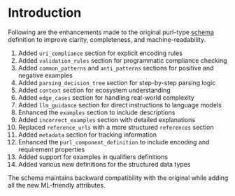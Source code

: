 # Introduction

Following are the enhancements made to the original purl-type [schema](https://github.com/package-url/purl-spec/blob/main/schemas/purl-type-definition.schema.json) definition to improve clarity, completeness, and machine-readability. 

1. Added `uri_compliance` section for explicit encoding rules
2. Added `validation_rules` section for programmatic compliance checking
3. Added `common_patterns` and `anti_patterns` sections for positive and negative examples
4. Added `parsing_decision_tree` section for step-by-step parsing logic
5. Added `context` section for ecosystem understanding
6. Added `edge_cases` section for handling real-world complexity
7. Added `llm_guidance` section for direct instructions to language models
8. Enhanced the `examples` section to include descriptions
9. Added `incorrect_examples` section with detailed explanations
10. Replaced `reference_urls` with a more structured `references` section
11. Added `metadata` section for tracking information
12. Enhanced the `purl_component_definition` to include encoding and requirement properties
13. Added support for examples in qualifiers definitions
14. Added various new definitions for the structured data types

The schema maintains backward compatibility with the original while adding all the new ML-friendly attributes.

